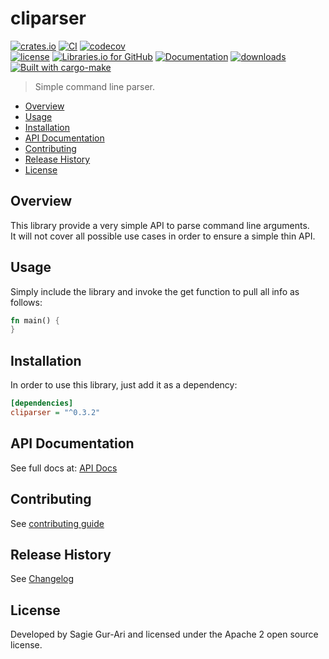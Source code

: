 # cliparser

[![crates.io](https://img.shields.io/crates/v/cliparser.svg)](https://crates.io/crates/cliparser) [![CI](https://github.com/sagiegurari/cliparser/workflows/CI/badge.svg?branch=master)](https://github.com/sagiegurari/cliparser/actions) [![codecov](https://codecov.io/gh/sagiegurari/cliparser/branch/master/graph/badge.svg)](https://codecov.io/gh/sagiegurari/cliparser)<br>
[![license](https://img.shields.io/crates/l/cliparser.svg)](https://github.com/sagiegurari/cliparser/blob/master/LICENSE) [![Libraries.io for GitHub](https://img.shields.io/librariesio/github/sagiegurari/cliparser.svg)](https://libraries.io/cargo/cliparser) [![Documentation](https://docs.rs/cliparser/badge.svg)](https://docs.rs/crate/cliparser/) [![downloads](https://img.shields.io/crates/d/cliparser.svg)](https://crates.io/crates/cliparser)<br>
[![Built with cargo-make](https://sagiegurari.github.io/cargo-make/assets/badges/cargo-make.svg)](https://sagiegurari.github.io/cargo-make)

> Simple command line parser.

* [Overview](#overview)
* [Usage](#usage)
* [Installation](#installation)
* [API Documentation](https://sagiegurari.github.io/cliparser/)
* [Contributing](.github/CONTRIBUTING.md)
* [Release History](CHANGELOG.md)
* [License](#license)

<a name="overview"></a>
## Overview
This library provide a very simple API to parse command line arguments.<br>
It will not cover all possible use cases in order to ensure a simple thin API.

<a name="usage"></a>
## Usage
Simply include the library and invoke the get function to pull all info as follows:

<!--{ "examples/example.rs" | lines: 3 | code: rust }-->
```rust
fn main() {
}
```
<!--{ end }-->

<a name="installation"></a>
## Installation
In order to use this library, just add it as a dependency:

```ini
[dependencies]
cliparser = "^0.3.2"
```

## API Documentation
See full docs at: [API Docs](https://sagiegurari.github.io/cliparser/)

## Contributing
See [contributing guide](.github/CONTRIBUTING.md)

<a name="history"></a>
## Release History

See [Changelog](CHANGELOG.md)

<a name="license"></a>
## License
Developed by Sagie Gur-Ari and licensed under the Apache 2 open source license.
